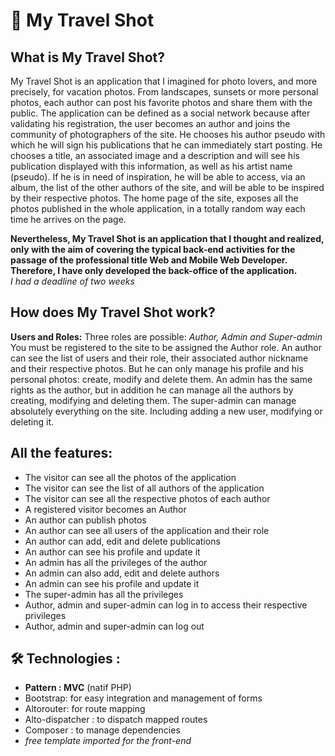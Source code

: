 # 📸 My Travel Shot

## What is My Travel Shot?

My Travel Shot is an application that I imagined for photo lovers, and more precisely, for vacation photos. From landscapes, sunsets or more personal photos, each author can post his favorite photos and share them with the public.
The application can be defined as a social network because after validating his registration, the user becomes an author and joins the community of photographers of the site. He chooses his author pseudo with which he will sign his publications that he can immediately start posting. He chooses a title, an associated image and a description and will see his publication displayed with this information, as well as his artist name (pseudo).
If he is in need of inspiration, he will be able to access, via an album, the list of the other authors of the site, and will be able to be inspired by their respective photos.
The home page of the site, exposes all the photos published in the whole application, in a totally random way each time he arrives on the page.  

__Nevertheless, My Travel Shot is an application that I thought and realized, only with the aim of covering the typical back-end activities for the passage of the professional title Web and Mobile Web Developer.
Therefore, I have only developed the back-office of the application.__  
_I had a deadline of two weeks_  


## How does My Travel Shot work?

__Users and Roles:__
Three roles are possible: _Author, Admin and Super-admin_
You must be registered to the site to be assigned the Author role. An author can see the list of users and their role, their associated author nickname and their respective photos. But he can only manage his profile and his personal photos: create, modify and delete them.
An admin has the same rights as the author, but in addition he can manage all the authors by creating, modifying and deleting them.
The super-admin can manage absolutely everything on the site. Including adding a new user, modifying or deleting it.

## All the features:
- The visitor can see all the photos of the application
- The visitor can see the list of all authors of the application
- The visitor can see all the respective photos of each author
- A registered visitor becomes an Author
- An author can publish photos
- An author can see all users of the application and their role
- An author can add, edit and delete publications
- An author can see his profile and update it
- An admin has all the privileges of the author
- An admin can also add, edit and delete authors
- An admin can see his profile and update it
- The super-admin has all the privileges
- Author, admin and super-admin can log in to access their
respective privileges
- Author, admin and super-admin can log out

## 🛠 Technologies :
- **Pattern : MVC** (natif PHP)
- Bootstrap: for easy integration and management of forms 
- Altorouter: for route mapping
- Alto-dispatcher : to dispatch mapped routes
- Composer : to manage dependencies
- _free template imported for the front-end_
